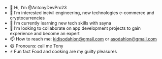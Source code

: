 - 👋 Hi, I’m @AntonyDevPro23
- 👀 I’m interested incivil engineering, new technologies e-commerce and cryptocurrencies 
- 🌱 I’m currently learning new tech skills with sayna 
- 💞️ I’m looking to collaborate on app development projects to gain experience and become an expert
- 📫 How to reach me: kidisodahlon@gmail.com or asodahlon@gmail.com
- 😄 Pronouns: call me  Tony
-  ⚡ Fun fact Food and cooking are my guilty pleasures

<!---
AntonyDevPro23/AntonyDevPro23 is a ✨ special ✨ repository because its `README.md` (this file) appears on your GitHub profile.
You can click the Preview link to take a look at your changes.
--->
